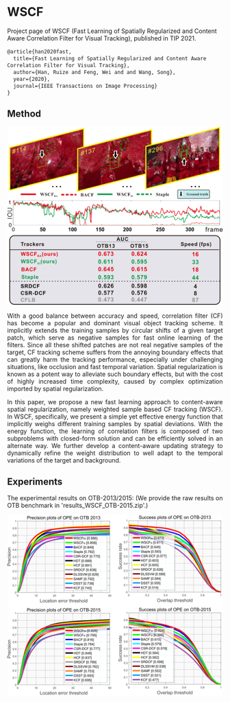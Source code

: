 # WSCF
Project page of WSCF (Fast Learning of Spatially Regularized and Content Aware Correlation Filter for Visual Tracking), published in TIP 2021.
```
@article{han2020fast,
  title={Fast Learning of Spatially Regularized and Content Aware Correlation Filter for Visual Tracking}, 
  author={Han, Ruize and Feng, Wei and and Wang, Song},  
  year={2020},  
  journal={IEEE Transactions on Image Processing}
}
```

## Method

![example](https://github.com/HanRuize/WSCF/blob/master/example.png)
<div align= justify>
With a good balance between accuracy and speed, correlation filter (CF) has become a popular and dominant visual object tracking scheme. It implicitly extends the training samples by circular shifts of a given target patch, which serve as negative samples for fast online learning of the filters. Since all these shifted patches are not real negative samples of the target, CF tracking scheme suffers from the annoying boundary effects that can greatly harm the tracking performance, especially under challenging situations, like occlusion and fast temporal variation. Spatial regularization is known as a potent way to alleviate such boundary effects, but with the cost of highly increased time complexity, caused by complex optimization imported by spatial regularization. 

In this paper, we propose a new fast learning approach to content-aware spatial regularization, namely weighted sample based CF tracking (WSCF). In WSCF, specifically, we present a simple yet effective energy function that implicitly weighs different training samples by spatial deviations. With the energy function, the learning of correlation filters is composed of two subproblems with closed-form solution and can be efficiently solved in an alternate way. We further develop a content-aware updating strategy to dynamically refine the weight distribution to well adapt to the temporal variations of the target and background. 

## Experiments
The experimental results on OTB-2013/2015: (We provide the raw results on OTB benchmark in 'results_WSCF_OTB-2015.zip'.)

![res](https://github.com/HanRuize/WSCF/blob/master/eval_otb.png)
